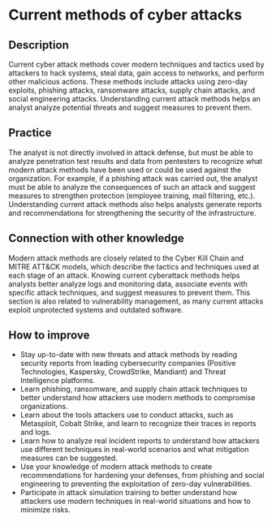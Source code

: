 # Current methods of cyber attacks

## Description
Current cyber attack methods cover modern techniques and tactics used by attackers to hack systems, steal data, gain access to networks, and perform other malicious actions. These methods include attacks using zero-day exploits, phishing attacks, ransomware attacks, supply chain attacks, and social engineering attacks. Understanding current attack methods helps an analyst analyze potential threats and suggest measures to prevent them.

## Practice
The analyst is not directly involved in attack defense, but must be able to analyze penetration test results and data from pentesters to recognize what modern attack methods have been used or could be used against the organization. For example, if a phishing attack was carried out, the analyst must be able to analyze the consequences of such an attack and suggest measures to strengthen protection (employee training, mail filtering, etc.). Understanding current attack methods also helps analysts generate reports and recommendations for strengthening the security of the infrastructure.

## Connection with other knowledge
Modern attack methods are closely related to the Cyber ​​Kill Chain and MITRE ATT&CK models, which describe the tactics and techniques used at each stage of an attack. Knowing current cyberattack methods helps analysts better analyze logs and monitoring data, associate events with specific attack techniques, and suggest measures to prevent them. This section is also related to vulnerability management, as many current attacks exploit unprotected systems and outdated software.

## How to improve
- Stay up-to-date with new threats and attack methods by reading security reports from leading cybersecurity companies (Positive Technologies, Kaspersky, CrowdStrike, Mandiant) and Threat Intelligence platforms.
- Learn phishing, ransomware, and supply chain attack techniques to better understand how attackers use modern methods to compromise organizations.
- Learn about the tools attackers use to conduct attacks, such as Metasploit, Cobalt Strike, and learn to recognize their traces in reports and logs.
- Learn how to analyze real incident reports to understand how attackers use different techniques in real-world scenarios and what mitigation measures can be suggested.
- Use your knowledge of modern attack methods to create recommendations for hardening your defenses, from phishing and social engineering to preventing the exploitation of zero-day vulnerabilities.
- Participate in attack simulation training to better understand how attackers use modern techniques in real-world situations and how to minimize risks.
